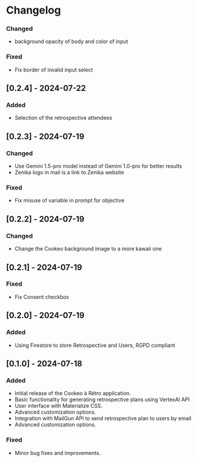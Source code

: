 # Changelog

### Changed
 - background opacity of body and color of input

### Fixed

- Fix border of invalid input select

## [0.2.4] - 2024-07-22

### Added 

- Selection of the retrospective attendees

## [0.2.3] - 2024-07-19

### Changed

- Use Gemini 1.5-pro model instead of Gemini 1.0-pro for better results
- Zenika logo in mail is a link to Zenika website

### Fixed

- Fix misuse of variable in prompt for objective

## [0.2.2] - 2024-07-19

### Changed

- Change the Cookeo background image to a more kawaii one

## [0.2.1] - 2024-07-19

### Fixed

- Fix Consent checkbox

## [0.2.0] - 2024-07-19

### Added

- Using Firestore to store Retrospective and Users, RGPD compliant

## [0.1.0] - 2024-07-18

### Added

- Initial release of the Cookeo à Rétro application.
- Basic functionality for generating retrospective plans using VertexAI API
- User interface with Materialize CSS.
- Advanced customization options.
- Integration with MailGun API to send retrospective plan to users by email
- Advanced customization options.

### Fixed

- Minor bug fixes and improvements.
